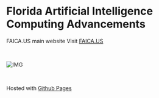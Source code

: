 # Florida Artificial Intelligence Computing Advancements

FAICA.US main website
Visit [FAICA.US](https://www.faica.us)

<BR>

![IMG](https://github.com/Florida-Artificial-Intelligence/Florida-Artificial-Intelligence.github.io/src/LOGO.svg)

<br>

Hosted with [Github Pages](https://florida-artificial-intelligence.github.io)
